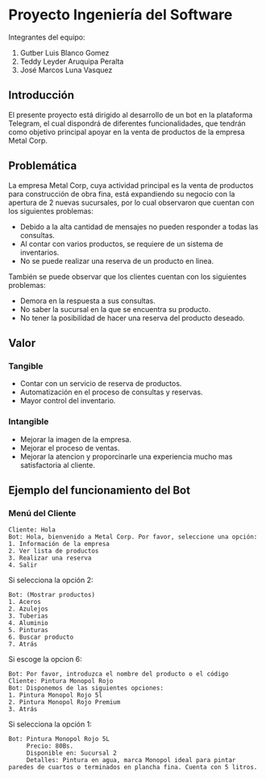 # Proyecto Ingeniería del Software
Integrantes del equipo:

 1. Gutber Luis Blanco Gomez
 2. Teddy Leyder Aruquipa Peralta 
 3. José Marcos Luna Vasquez

## Introducción
El presente proyecto está dirigido al desarrollo de un bot en la plataforma Telegram, el cual dispondrá de diferentes funcionalidades, que tendrán como objetivo principal apoyar en la venta de productos de la empresa Metal Corp.
## Problemática
La empresa Metal Corp, cuya actividad principal es la venta de productos para construcción de obra fina, está expandiendo su negocio con la apertura de 2 nuevas sucursales, por lo cual observaron que cuentan con los siguientes problemas:

* Debido a la alta cantidad de mensajes no pueden responder a todas las consultas.
* Al contar con varios productos, se requiere de un sistema de inventarios.
* No se puede realizar una reserva de un producto en linea.

También se puede observar que los clientes cuentan con los siguientes problemas:

* Demora en la respuesta a sus consultas.
* No saber la sucursal en la que se encuentra su producto.
* No tener la posibilidad de hacer una reserva del producto deseado.
 
## Valor

### Tangible
* Contar con un servicio de reserva de productos.
* Automatización en el proceso de consultas y reservas.
* Mayor control del inventario.
### Intangible
* Mejorar la imagen de la empresa.
* Mejorar el proceso de ventas.
* Mejorar la atencion y proporcinarle una experiencia mucho mas satisfactoria al cliente.
## Ejemplo del funcionamiento del Bot
### Menú del Cliente
``` 
Cliente: Hola
Bot: Hola, bienvenido a Metal Corp. Por favor, seleccione una opción:
1. Información de la empresa
2. Ver lista de productos
3. Realizar una reserva
4. Salir
```
Si selecciona la opción 2:
```
Bot: (Mostrar productos)
1. Aceros
2. Azulejos
3. Tuberias
4. Aluminio
5. Pinturas
6. Buscar producto
7. Atrás
```
Si escoge la opcion 6:
```
Bot: Por favor, introduzca el nombre del producto o el código
Cliente: Pintura Monopol Rojo
Bot: Disponemos de las siguientes opciones:
1. Pintura Monopol Rojo 5l
2. Pintura Monopol Rojo Premium
3. Atrás
```
Si selecciona la opción 1:
```
Bot: Pintura Monopol Rojo 5L
     Precio: 80Bs.
     Disponible en: Sucursal 2
     Detalles: Pintura en agua, marca Monopol ideal para pintar paredes de cuartos o terminados en plancha fina. Cuenta con 5 litros.
```